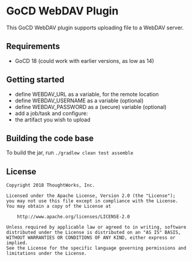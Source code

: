 # GoCD WebDAV Plugin

This GoCD WebDAV plugin supports uploading file to a WebDAV server.

## Requirements

* GoCD 18 (could work with earlier versions, as low as 14)

## Getting started

- define WEBDAV_URL as a variable, for the remote location
- define WEBDAV_USERNAME as a variable (optional)
- define WEBDAV_PASSWORD as a (secure) variable (optional)
- add a job/task and configure:
- the artifact you wish to upload

## Building the code base

To build the jar, run `./gradlew clean test assemble`

## License

```plain
Copyright 2018 ThoughtWorks, Inc.

Licensed under the Apache License, Version 2.0 (the "License");
you may not use this file except in compliance with the License.
You may obtain a copy of the License at

    http://www.apache.org/licenses/LICENSE-2.0

Unless required by applicable law or agreed to in writing, software
distributed under the License is distributed on an "AS IS" BASIS,
WITHOUT WARRANTIES OR CONDITIONS OF ANY KIND, either express or implied.
See the License for the specific language governing permissions and
limitations under the License.
```
